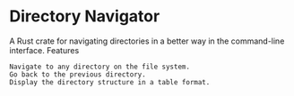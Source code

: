 
# Directory Navigator
A Rust crate for navigating directories in a better way in the command-line interface.
Features

    Navigate to any directory on the file system.
    Go back to the previous directory.
    Display the directory structure in a table format.

